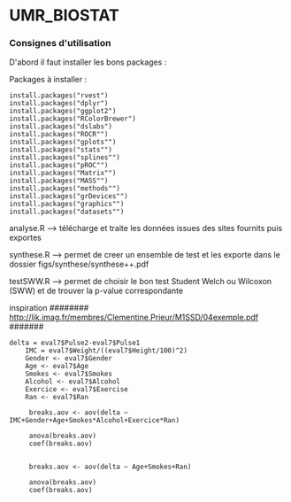 # UMR_BIOSTAT

### Consignes d'utilisation 

D'abord il faut installer les bons packages : 

Packages à installer : 

```{r}
install.packages("rvest")
install.packages("dplyr")
install.packages("ggplot2")
install.packages("RColorBrewer")
install.packages("dslabs")
install.packages("ROCR"")
install.packages("gplots"")
install.packages("stats"")
install.packages("splines"")
install.packages("pROC"")
install.packages("Matrix"")
install.packages("MASS"")
install.packages("methods"")
install.packages("grDevices"")
install.packages("graphics"")
install.packages("datasets"")
```

analyse.R
--> télécharge et traite les données issues des sites fournits puis exportes 

synthese.R 
--> permet de creer un ensemble de test et les exporte dans le dossier figs/synthese/synthese++.pdf 

testSWW.R
--> permet de choisir le bon test Student Welch ou Wilcoxon (SWW) et de trouver la p-value correspondante

inspiration ######## http://ljk.imag.fr/membres/Clementine.Prieur/M1SSD/04exemple.pdf #######


```{r}
delta = eval7$Pulse2-eval7$Pulse1
    IMC = eval7$Weight/((eval7$Height/100)^2)
    Gender <- eval7$Gender
    Age <- eval7$Age
    Smokes <- eval7$Smokes
    Alcohol <- eval7$Alcohol
    Exercice <- eval7$Exercise
    Ran <- eval7$Ran

     breaks.aov <- aov(delta ~ IMC+Gender+Age+Smokes*Alcohol+Exercice*Ran)
  
     anova(breaks.aov)  
     coef(breaks.aov)
     
     
     breaks.aov <- aov(delta ~ Age+Smokes+Ran)
     
     anova(breaks.aov)  
     coef(breaks.aov)
```

